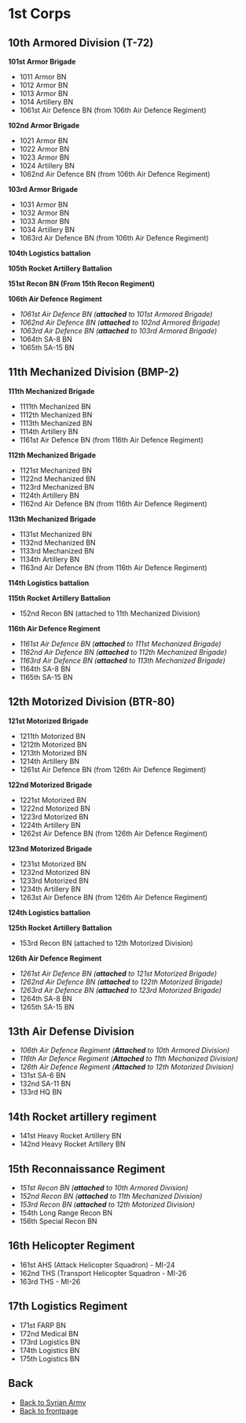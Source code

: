 # 1st Corps 

## 10th Armored Division (T-72)
**101st Armor Brigade**
- 1011 Armor BN
- 1012 Armor BN
- 1013 Armor BN
- 1014 Artillery BN
- 1061st Air Defence BN  (from 106th Air Defence Regiment)

**102nd Armor Brigade**
- 1021 Armor BN
- 1022 Armor BN
- 1023 Armor BN
- 1024 Artillery BN
- 1062nd Air Defence BN  (from 106th Air Defence Regiment)

**103rd Armor Brigade**
- 1031 Armor BN
- 1032 Armor BN
- 1033 Armor BN
- 1034 Artillery BN
- 1063rd Air Defence BN  (from 106th Air Defence Regiment)

**104th Logistics battalion**

**105th Rocket Artillery Battalion**

**151st Recon BN (From 15th Recon Regiment)**

**106th Air Defence Regiment**
-  _1061st Air Defence BN  (**attached** to 101st Armored Brigade)_
- _1062nd Air Defence BN (**attached** to 102nd Armored Brigade)_
- _1063rd Air Defence BN (**attached** to 103rd Armored Brigade)_
- 1064th SA-8 BN
- 1065th SA-15 BN




## 11th Mechanized Division (BMP-2)
**111th Mechanized Brigade**
- 1111th Mechanized BN
- 1112th Mechanized BN
- 1113th Mechanized BN
- 1114th Artillery BN
- 1161st Air Defence BN  (from 116th Air Defence Regiment)

**112th Mechanized Brigade**
- 1121st Mechanized BN
- 1122nd Mechanized BN
- 1123rd Mechanized BN
- 1124th Artillery BN
- 1162nd Air Defence BN  (from 116th Air Defence Regiment)

**113th Mechanized Brigade**
- 1131st Mechanized BN
- 1132nd Mechanized BN
- 1133rd Mechanized BN
- 1134th Artillery BN
- 1163nd Air Defence BN  (from 116th Air Defence Regiment)

**114th Logistics battalion**

**115th Rocket Artillery Battalion**

- 152nd Recon BN (attached to 11th Mechanized Division)

**116th Air Defence Regiment**
-  _1161st Air Defence BN  (**attached** to 111st Mechanized Brigade)_
-  _1162nd Air Defence BN  (**attached** to 112th Mechanized Brigade)_
-  _1163rd Air Defence BN  (**attached** to 113th Mechanized Brigade)_
- 1164th SA-8 BN
- 1165th SA-15 BN




## 12th Motorized Division (BTR-80)
**121st Motorized Brigade**
- 1211th Motorized BN
- 1212th Motorized BN
- 1213th Motorized BN
- 1214th Artillery BN
- 1261st Air Defence BN  (from 126th Air Defence Regiment)

**122nd Motorized Brigade**
- 1221st Motorized BN
- 1222nd Motorized BN
- 1223rd Motorized BN
- 1224th Artillery BN
- 1262st Air Defence BN  (from 126th Air Defence Regiment)

**123nd Motorized Brigade**
- 1231st Motorized BN
- 1232nd Motorized BN
- 1233rd Motorized BN
- 1234th Artillery BN
- 1263st Air Defence BN  (from 126th Air Defence Regiment)

**124th Logistics battalion**

**125th Rocket Artillery Battalion**

- 153rd Recon BN (attached to 12th Motorized Division)

**126th Air Defence Regiment**
- _1261st Air Defence BN  (**attached** to 121st Motorized Brigade)_
- _1262nd Air Defence BN  (**attached** to 122th Motorized Brigade)_
- _1263rd Air Defence BN  (**attached** to 123rd Motorized Brigade)_
- 1264th SA-8 BN
- 1265th SA-15 BN




## 13th Air Defense Division
- _106th Air Defence Regiment (**Attached** to 10th Armored Division)_
-  _116th Air Defence Regiment (**Attached** to 11th Mechanized Division)_
-  _126th Air Defence Regiment (**Attached** to 12th Motorized Division)_
- 131st SA-6 BN
- 132nd SA-11 BN
- 133rd HQ BN




## 14th Rocket artillery regiment
- 141st Heavy Rocket Artillery BN
- 142nd Heavy Rocket Artillery BN




## 15th Reconnaissance Regiment
- _151st Recon BN (**attached** to 10th Armored Division)_
- _152nd Recon BN (**attached** to 11th Mechanized Division)_
- _153rd Recon BN (**attached** to 12th Motorized Division)_
- 154th Long Range Recon BN
- 156th Special Recon BN




## 16th Helicopter Regiment
- 161st AHS (Attack Helicopter Squadron) - MI-24
- 162nd THS (Transport Helicopter Squadron - MI-26
- 163rd THS - MI-26




## 17th Logistics Regiment
- 171st FARP BN
- 172nd Medical BN
- 173rd Logistics BN
- 174th Logistics BN
- 175th Logistics BN
 


## Back
- [Back to Syrian Army](/OPAR-Brief/INTELLIGENCE/Syrian_Army.html) 
- [Back to frontpage](https://132nd-vwing.github.io/OPAR-Brief/)